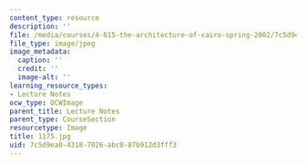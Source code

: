 ```yaml
---
content_type: resource
description: ''
file: /media/courses/4-615-the-architecture-of-cairo-spring-2002/7c5d9ea043187026abc087b912d3fff3_1175.jpg
file_type: image/jpeg
image_metadata:
  caption: ''
  credit: ''
  image-alt: ''
learning_resource_types:
- Lecture Notes
ocw_type: OCWImage
parent_title: Lecture Notes
parent_type: CourseSection
resourcetype: Image
title: 1175.jpg
uid: 7c5d9ea0-4318-7026-abc0-87b912d3fff3
---
```

